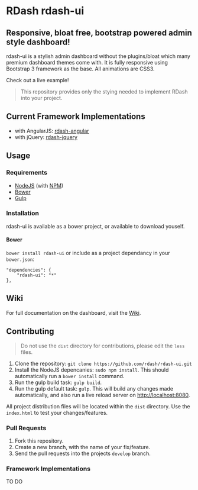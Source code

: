 # RDash rdash-ui
## Responsive, bloat free, bootstrap powered admin style dashboard!

rdash-ui is a stylish admin dashboard without the plugins/bloat which many premium dashboard themes come with. It is fully responsive using Bootstrap 3 framework as the base. All animations are CSS3.

Check out a live example!

> This repository provides only the stying needed to implement RDash into your project.

## Current Framework Implementations

* with AngularJS: [rdash-angular](https://github.com/rdash/rdash-angular)
* with jQuery: [rdash-jquery](https://github.com/rdash/rdash-jquery)

## Usage
### Requirements
* [NodeJS](http://nodejs.org/) (with [NPM](https://www.npmjs.org/))
* [Bower](http://bower.io)
* [Gulp](http://bower.io)

### Installation
rdash-ui is available as a bower project, or available to download youself.

#### Bower
`bower install rdash-ui`
or include as a project dependancy in your `bower.json`:
```
"dependencies": {
    "rdash-ui": "*"
},
```

## Wiki
For full documentation on the dashboard, visit the [Wiki]().

## Contributing
> Do not use the `dist` directory for contributions, please edit the `less` files.

1. Clone the repository: `git clone https://github.com/rdash/rdash-ui.git`
2. Install the NodeJS depencanies: `sudo npm install`. This should automatically run a `bower install` command.
3. Run the gulp build task: `gulp build`.
4. Run the gulp default task: `gulp`. This will build any changes made automatically, and also run a live reload server on [http://localhost:8080](http://localhost:8080).

All project distribution files will be located within the `dist` directory. Use the `index.html` to test your changes/features.

### Pull Requests
1. Fork this repository.
2. Create a new branch, with the name of your fix/feature.
3. Send the pull requests into the projects `develop` branch.

### Framework Implementations
TO DO

